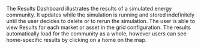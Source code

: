 The Results Dashboard illustrates the results of a simulated energy community. It updates while the simulation is running and stored indefinitely until the user decides to delete or to rerun the simulation. The user is able to view Results for each market or asset in the grid configuration.
The results automatically load for the community as a whole, however users can see home-specific results by clicking on a home on the map.
